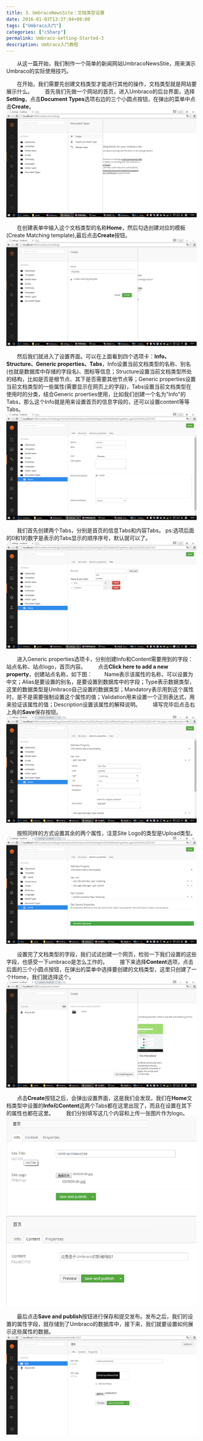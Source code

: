 ```yaml
---
title: 3、UmbracoNewsSite：文档类型设置
date: 2016-01-03T13:37:04+08:00
tags: ["Umbraco入门"]
categories: ["cSharp"]
permalink: Umbraco-Getting-Started-3
description: Umbraco入门教程
---
```

　　从这一篇开始，我们制作一个简单的新闻网站UmbracoNewsStie，用来演示Umbraco的实际使用技巧。

　　在开始，我们需要先创建文档类型才能进行其他的操作，文档类型就是网站要展示什么。<!--more-->
　　首先我们先做一个网站的首页，进入Umbraco的后台界面，选择**Setting**，点击**Document Types**选项右边的三个小圆点按钮，在弹出的菜单中点击**Create**。
![](/image/umbraco/backoffice4.png)

　　在创建表单中输入这个文档类型的名称**Home**，然后勾选创建对应的模板(Create Matching template),最后点击**Create**按钮。
![](/image/umbraco/backoffice5.png)

　　然后我们就进入了设置界面。可以在上面看到四个选项卡：**Info、Structure、Generic properties、Tabs**，Info设置当前文档类型的名称、别名(也就是数据库中存储的字段名)、图标等信息；Structure设置当前文档类型所处的结构，比如是否是根节点、其下是否需要其他节点等；Generic properties设置当前文档类型的一些属性(需要显示在网页上的字段)，Tabs设置当前文档类型在使用时的分类，结合Generic proerties使用，比如我们创建一个名为"Info"的Tabs，那么这个Info就是用来设置首页的信息字段的，还可以设置content等等Tabs。
![](/image/umbraco/backoffice6.png)

　　我们首先创建两个Tabs，分别是首页的信息Tabs和内容Tabs。 ps:选项后面的0和1的数字是表示的Tabs显示的顺序序号，默认就可以了。
![](/image/umbraco/backoffice7.png)

　　进入Generic properties选项卡，分别创建Info和Content需要用到的字段：站点名称、站点logo，首页内容。
　　点击**Click here to add a new property**，创建站点名称，如下图：
　　Name表示该属性的名称，可以设置为中文；Alias是要设置的别名，是要设置到数据库中的字段；Type表示数据类型，这里的数据类型是Umbraco自己设置的数据类型；Mandatory表示用到这个属性时，是不是需要强制设置这个属性的值；Validation用来设置一个正则表达式，用来验证该属性的值；Description设置该属性的解释说明。
　　填写完毕后点击右上角的**Save**保存按钮。
![](/image/umbraco/backoffice8.png)

　　按照同样的方式设置其余的两个属性，注意Site Logo的类型是Upload类型。
![](/image/umbraco/backoffice9.png)

　　设置完了文档类型的字段，我们试试创建一个网页，检验一下我们设置的这些字段，也感受一下umbraco是怎么工作的。
　　接下来选择**Content**选项，点击后面的三个小圆点按钮，在弹出的菜单中选择要创建的文档类型，这里只创建了一个Home，我们就选择这个。
![](/image/umbraco/backoffice10.png)

　　点击**Create**按钮之后，会弹出设置界面，这是我们会发现，我们在**Home**文档类型中设置的**Info**和**Content**这两个Tabs都在这里出现了，而且在设置在其下的属性也都在这里。
　　我们分别填写这几个内容和上传一张图片作为logo。
![](/image/umbraco/backoffice11.png)![](/image/umbraco/backoffice16.png)

　　最后点击**Save and publish**按钮进行保存和提交发布。发布之后，我们的设置的属性字段，就存储到了Umbraco的数据库中，接下来，我们就要设置如何展示这些属性的数据。
![](/image/umbraco/backoffice12.png)

　　
